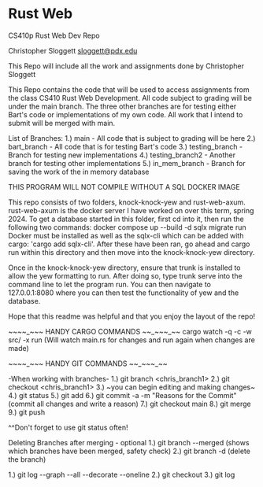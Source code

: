 # Rust Web
CS410p Rust Web Dev Repo

Christopher Sloggett
sloggett@pdx.edu

This Repo will include all the work and assignments done by Christopher Sloggett

This Repo contains the code that will be used to access assignments from the class 
CS410 Rust Web Development. All code subject to grading will be under the main branch. 
The three other branches are for testing either Bart's code or implementations of my 
own code. All work that I intend to submit will be merged with main.

List of Branches:
1.) main - All code that is subject to grading will be here
2.) bart_branch - All code that is for testing Bart's code
3.) testing_branch - Branch for testing new implementations
4.) testing_branch2 - Another branch for testing other implementations
5.) in_mem_branch - Branch for saving the work of the in memory database

THIS PROGRAM WILL NOT COMPILE WITHOUT A SQL DOCKER IMAGE

This repo consists of two folders, knock-knock-yew and rust-web-axum. rust-web-axum 
is the docker server I have worked on over this term, spring 2024. To get a database 
started in this folder, first cd into it, then run the following two commands:
    docker compose up --build -d
    sqlx migrate run
Docker must be installed as well as the sqlx-cli which can be added with cargo: 
'cargo add sqlx-cli'. After these have been ran, go ahead and cargo run within this 
directory and then move into the knock-knock-yew directory. 

Once in the knock-knock-yew directory, ensure that trunk is installed to allow the 
yew formatting to run. After doing so, type trunk serve into the command line to let 
the program run. You can then navigate to 127.0.0.1:8080 where you can then test the 
functionality of yew and the database. 

Hope that this readme was helpful and that you enjoy the layout of the repo!

~~_~_~_~_~_~ HANDY CARGO COMMANDS _~_~_~_~_~_~~
cargo watch -q -c -w src/ -x run (Will watch main.rs for changes and run again when 
changes are made)

~~_~_~_~_~_~ HANDY GIT COMMANDS _~_~_~_~_~_~~

-When working with branches-
1.) git branch <chris_branch1> 
2.) git checkout <chris_branch1> 
3.) ~you can begin editing and making changes~
4.) git status 
5.) git add <filenames> 
6.) git commit -a -m "Reasons for the Commit" (commit all changes and write a reason)
7.) git checkout main 
8.) git merge <name of branch> 
9.) git push 

^^Don't forget to use git status often!

Deleting Branches after merging - optional
1.) git branch --merged (shows which branches have been merged, safety check)
2.) git branch -d <name of branch> (delete the branch)

1.) git log --graph --all --decorate --oneline 
2.) git checkout 
3.) git log